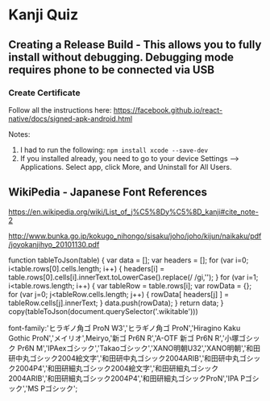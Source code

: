 # Kanji Quiz

## Creating a Release Build - This allows you to fully install without debugging. Debugging mode requires phone to be connected via USB

### Create Certificate

Follow all the instructions here:
https://facebook.github.io/react-native/docs/signed-apk-android.html

Notes:

 1. I had to run the following:
    `npm install xcode --save-dev`
 2. If you installed already, you need to go to your device Settings --> Applications. Select app, click More, and Uninstall for All Users.


## WikiPedia - Japanese Font References

https://en.wikipedia.org/wiki/List_of_j%C5%8Dy%C5%8D_kanji#cite_note-2

http://www.bunka.go.jp/kokugo_nihongo/sisaku/joho/joho/kijun/naikaku/pdf/joyokanjihyo_20101130.pdf

function tableToJson(table) {
    var data = [];
    var headers = [];
    for (var i=0; i<table.rows[0].cells.length; i++) {
        headers[i] = table.rows[0].cells[i].innerText.toLowerCase().replace(/ /gi,'');
    }
    for (var i=1; i<table.rows.length; i++) {
        var tableRow = table.rows[i];
        var rowData = {};
        for (var j=0; j<tableRow.cells.length; j++) {
            rowData[ headers[j] ] = tableRow.cells[j].innerText;
        }
        data.push(rowData);
    }
    return data;
}
copy(tableToJson(document.querySelector('.wikitable')))

font-family:'ヒラギノ角ゴ ProN W3','ヒラギノ角ゴ ProN','Hiragino Kaku Gothic ProN','メイリオ',Meiryo,'新ゴ Pr6N R','A-OTF 新ゴ Pr6N R','小塚ゴシック Pr6N M','IPAexゴシック','Takaoゴシック','XANO明朝U32','XANO明朝','和田研中丸ゴシック2004絵文字','和田研中丸ゴシック2004ARIB','和田研中丸ゴシック2004P4','和田研細丸ゴシック2004絵文字','和田研細丸ゴシック2004ARIB','和田研細丸ゴシック2004P4','和田研細丸ゴシックProN','IPA Pゴシック','MS Pゴシック';